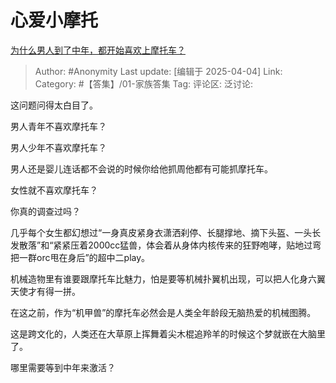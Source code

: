 # 心爱小摩托
[为什么男人到了中年，都开始喜欢上摩托车？](https://www.zhihu.com/question/12788073619/answer/1891276363425620736)

> Author: #Anonymity
> Last update: [编辑于 2025-04-04]
> Link:
> Category: #【答集】/01-家族答集
> Tag:
> 评论区:
> 泛讨论:

这问题问得太白目了。

男人青年不喜欢摩托车？

男人少年不喜欢摩托车？

男人还是婴儿连话都不会说的时候你给他抓周他都有可能抓摩托车。

女性就不喜欢摩托车？

你真的调查过吗？

几乎每个女生都幻想过“一身真皮紧身衣潇洒刹停、长腿撑地、摘下头盔、一头长发散落”和“紧紧压着2000cc猛兽，体会着从身体内核传来的狂野咆哮，贴地过弯把一群orc甩在身后”的超中二play。

机械造物里有谁要跟摩托车比魅力，怕是要等机械扑翼机出现，可以把人化身六翼天使才有得一拼。

在这之前，作为“机甲兽”的摩托车必然会是人类全年龄段无脑热爱的机械图腾。

这是跨文化的，人类还在大草原上挥舞着尖木棍追羚羊的时候这个梦就嵌在大脑里了。

哪里需要等到中年来激活？
